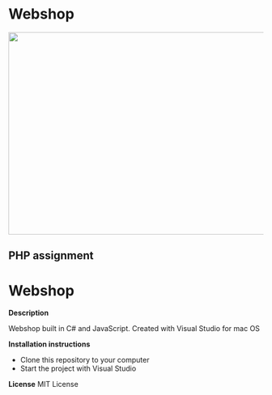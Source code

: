 # Webshop
<img src="https://media.giphy.com/media/9Pmf3QJiDHwyftez6i/giphy.gif" width="800" height="400" />

PHP assignment
--------------

# Webshop

**Description**

Webshop built in C# and JavaScript. Created with Visual Studio for mac OS

**Installation instructions**

- Clone this repository to your computer
- Start the project with Visual Studio

**License**
MIT License
